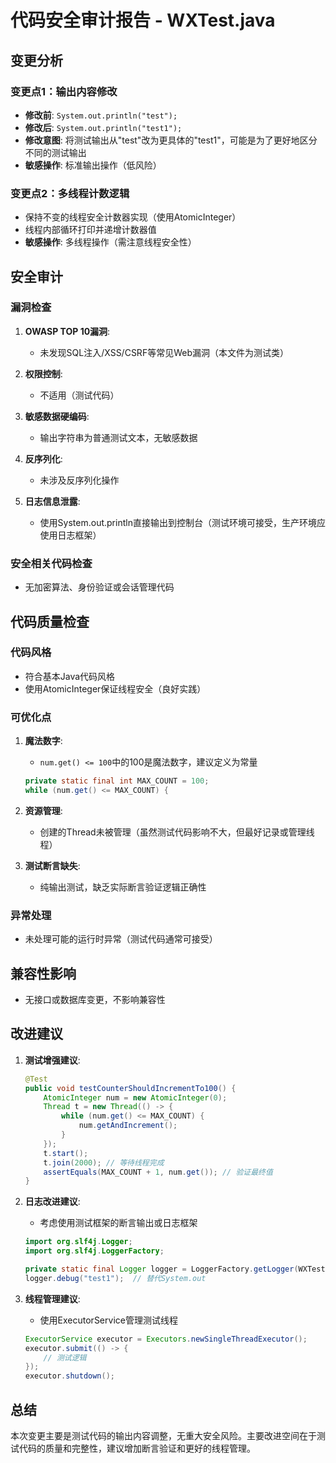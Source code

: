 # 代码安全审计报告 - WXTest.java

## 变更分析

### 变更点1：输出内容修改
- **修改前**: `System.out.println("test");`
- **修改后**: `System.out.println("test1");`
- **修改意图**: 将测试输出从"test"改为更具体的"test1"，可能是为了更好地区分不同的测试输出
- **敏感操作**: 标准输出操作（低风险）

### 变更点2：多线程计数逻辑
- 保持不变的线程安全计数器实现（使用AtomicInteger）
- 线程内部循环打印并递增计数器值
- **敏感操作**: 多线程操作（需注意线程安全性）

## 安全审计

### 漏洞检查
1. **OWASP TOP 10漏洞**:
   - 未发现SQL注入/XSS/CSRF等常见Web漏洞（本文件为测试类）
   
2. **权限控制**:
   - 不适用（测试代码）

3. **敏感数据硬编码**:
   - 输出字符串为普通测试文本，无敏感数据

4. **反序列化**:
   - 未涉及反序列化操作

5. **日志信息泄露**:
   - 使用System.out.println直接输出到控制台（测试环境可接受，生产环境应使用日志框架）

### 安全相关代码检查
- 无加密算法、身份验证或会话管理代码

## 代码质量检查

### 代码风格
- 符合基本Java代码风格
- 使用AtomicInteger保证线程安全（良好实践）

### 可优化点
1. **魔法数字**:
   - `num.get() <= 100`中的100是魔法数字，建议定义为常量
   ```java
   private static final int MAX_COUNT = 100;
   while (num.get() <= MAX_COUNT) {
   ```

2. **资源管理**:
   - 创建的Thread未被管理（虽然测试代码影响不大，但最好记录或管理线程）

3. **测试断言缺失**:
   - 纯输出测试，缺乏实际断言验证逻辑正确性

### 异常处理
- 未处理可能的运行时异常（测试代码通常可接受）

## 兼容性影响
- 无接口或数据库变更，不影响兼容性

## 改进建议

1. **测试增强建议**:
   ```java
   @Test
   public void testCounterShouldIncrementTo100() {
       AtomicInteger num = new AtomicInteger(0);
       Thread t = new Thread(() -> {
           while (num.get() <= MAX_COUNT) {
               num.getAndIncrement();
           }
       });
       t.start();
       t.join(2000); // 等待线程完成
       assertEquals(MAX_COUNT + 1, num.get()); // 验证最终值
   }
   ```

2. **日志改进建议**:
   - 考虑使用测试框架的断言输出或日志框架
   ```java
   import org.slf4j.Logger;
   import org.slf4j.LoggerFactory;
   
   private static final Logger logger = LoggerFactory.getLogger(WXTest.class);
   logger.debug("test1");  // 替代System.out
   ```

3. **线程管理建议**:
   - 使用ExecutorService管理测试线程
   ```java
   ExecutorService executor = Executors.newSingleThreadExecutor();
   executor.submit(() -> {
       // 测试逻辑
   });
   executor.shutdown();
   ```

## 总结
本次变更主要是测试代码的输出内容调整，无重大安全风险。主要改进空间在于测试代码的质量和完整性，建议增加断言验证和更好的线程管理。